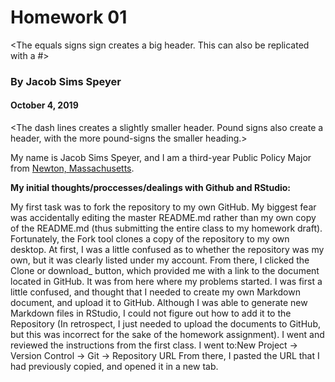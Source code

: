 Homework 01 
=========
<The equals signs sign creates a big header. This can also be replicated with a #>

### By Jacob Sims Speyer

#### October 4, 2019

<The dash lines creates a slightly smaller header. Pound signs also create a header, with the more pound-signs the smaller heading.> 

My name is Jacob Sims Speyer, and I am a third-year Public Policy Major from [Newton, Massachusetts](https://en.wikipedia.org/wiki/Newton,_Massachusetts). 


**My initial thoughts/proccesses/dealings with Github and RStudio:**  

<Stars around a text creates bolded text> 
My first task was to fork the repository to my own GitHub. My biggest fear was accidentally editing the master README.md rather than my own copy of the README.md (thus submitting the entire class to my homework draft). Fortunately, the Fork tool clones a copy of the repository to my own desktop. At first, I was a little confused as to whether the repository was my own, but it was clearly listed under my account.  
From there, I clicked the Clone or download_ button, which provided me with a link to the document located in GitHub. It was from here where my problems started. I was first a little confused, and thought that I needed to create my own Markdown document, and upload it to GitHub. Although I was able to generate new Markdown files in RStudio, I could not figure out how to add it to the Repository (In retrospect, I just needed to upload the documents to GitHub, but this was incorrect for the sake of the homework assignment). I went and reviewed the instructions from the first class. I went to:New Project -> Version Control -> Git -> Repository URL From there, I pasted the URL that I had previously copied, and opened it in a new tab. 